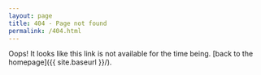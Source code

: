 ```yaml
---
layout: page
title: 404 - Page not found
permalink: /404.html
---
```


Oops! It looks like this link is not available for the time being. [back to the homepage]({{ site.baseurl }}/).


